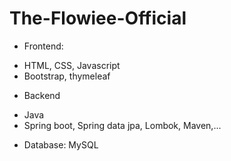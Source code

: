 # The-Flowiee-Official

- Frontend:
+ HTML, CSS, Javascript
+ Bootstrap, thymeleaf

- Backend
+ Java
+ Spring boot, Spring data jpa, Lombok, Maven,...

- Database: MySQL
